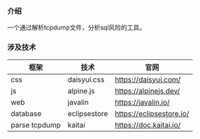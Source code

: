 ### 介绍
一个通过解析tcpdump文件，分析sql风险的工具。

### 涉及技术
| 框架            | 技术           | 官网                       |
|---------------|--------------|--------------------------|
| css           | daisyui.css  | https://daisyui.com/     |
| js            | alpine.js    | https://alpinejs.dev/    |
| web           | javalin      | https://javalin.io/      |
| database      | eclipsestore | https://eclipsestore.io/ |
| parse tcpdump | kaitai       | https://doc.kaitai.io/   |